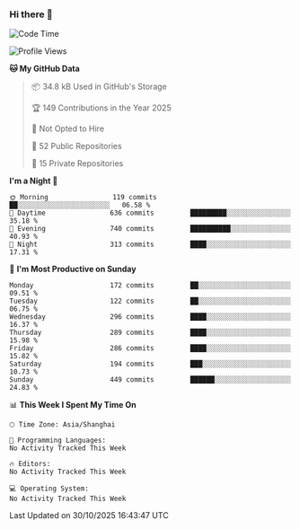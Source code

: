 ### Hi there 👋

<!--
**robinWongM/robinWongM** is a ✨ _special_ ✨ repository because its `README.md` (this file) appears on your GitHub profile.

Here are some ideas to get you started:

- 🔭 I’m currently working on ...
- 🌱 I’m currently learning ...
- 👯 I’m looking to collaborate on ...
- 🤔 I’m looking for help with ...
- 💬 Ask me about ...
- 📫 How to reach me: ...
- 😄 Pronouns: ...
- ⚡ Fun fact: ...
-->

<!--START_SECTION:waka-->
![Code Time](http://img.shields.io/badge/Code%20Time-272%20hrs%2015%20mins-blue)

![Profile Views](http://img.shields.io/badge/Profile%20Views-0-blue)

**🐱 My GitHub Data** 

> 📦 34.8 kB Used in GitHub's Storage 
 > 
> 🏆 149 Contributions in the Year 2025
 > 
> 🚫 Not Opted to Hire
 > 
> 📜 52 Public Repositories 
 > 
> 🔑 15 Private Repositories 
 > 
**I'm a Night 🦉** 

```text
🌞 Morning                119 commits         ██░░░░░░░░░░░░░░░░░░░░░░░   06.58 % 
🌆 Daytime                636 commits         █████████░░░░░░░░░░░░░░░░   35.18 % 
🌃 Evening                740 commits         ██████████░░░░░░░░░░░░░░░   40.93 % 
🌙 Night                  313 commits         ████░░░░░░░░░░░░░░░░░░░░░   17.31 % 
```
📅 **I'm Most Productive on Sunday** 

```text
Monday                   172 commits         ██░░░░░░░░░░░░░░░░░░░░░░░   09.51 % 
Tuesday                  122 commits         ██░░░░░░░░░░░░░░░░░░░░░░░   06.75 % 
Wednesday                296 commits         ████░░░░░░░░░░░░░░░░░░░░░   16.37 % 
Thursday                 289 commits         ████░░░░░░░░░░░░░░░░░░░░░   15.98 % 
Friday                   286 commits         ████░░░░░░░░░░░░░░░░░░░░░   15.82 % 
Saturday                 194 commits         ███░░░░░░░░░░░░░░░░░░░░░░   10.73 % 
Sunday                   449 commits         ██████░░░░░░░░░░░░░░░░░░░   24.83 % 
```


📊 **This Week I Spent My Time On** 

```text
🕑︎ Time Zone: Asia/Shanghai

💬 Programming Languages: 
No Activity Tracked This Week

🔥 Editors: 
No Activity Tracked This Week

💻 Operating System: 
No Activity Tracked This Week
```


 Last Updated on 30/10/2025 16:43:47 UTC
<!--END_SECTION:waka-->
